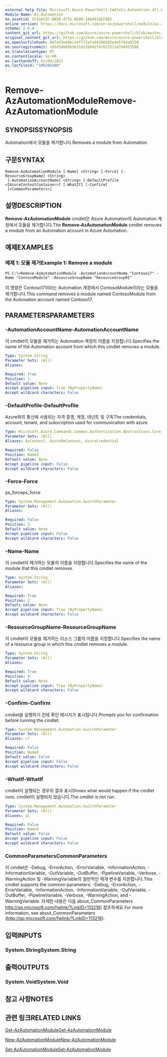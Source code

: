 ```yaml
---
external help file: Microsoft.Azure.PowerShell.Cmdlets.Automation.dll-Help.xml
Module Name: Az.Automation
ms.assetid: 5F45A12C-BB50-4732-BE80-188491DEF8B5
online version: https://docs.microsoft.com/en-us/powershell/module/az.automation/remove-azautomationmodule
schema: 2.0.0
content_git_url: https://github.com/Azure/azure-powershell/blob/master/src/Automation/Automation/help/Remove-AzAutomationModule.md
original_content_git_url: https://github.com/Azure/azure-powershell/blob/master/src/Automation/Automation/help/Remove-AzAutomationModule.md
ms.openlocfilehash: 8d7e63ed8bc24f772afa84106592ede5f9da9250
ms.sourcegitcommit: c05d3d669b5631e526841f47b22513d78495350b
ms.translationtype: MT
ms.contentlocale: ko-KR
ms.lasthandoff: 02/09/2021
ms.locfileid: "100205480"
---
```

# <span data-ttu-id="b6cd7-101">Remove-AzAutomationModule</span><span class="sxs-lookup"><span data-stu-id="b6cd7-101">Remove-AzAutomationModule</span></span>

## <span data-ttu-id="b6cd7-102">SYNOPSIS</span><span class="sxs-lookup"><span data-stu-id="b6cd7-102">SYNOPSIS</span></span>
<span data-ttu-id="b6cd7-103">Automation에서 모듈을 제거합니다.</span><span class="sxs-lookup"><span data-stu-id="b6cd7-103">Removes a module from Automation.</span></span>

## <span data-ttu-id="b6cd7-104">구문</span><span class="sxs-lookup"><span data-stu-id="b6cd7-104">SYNTAX</span></span>

```
Remove-AzAutomationModule [-Name] <String> [-Force] [-ResourceGroupName] <String>
 [-AutomationAccountName] <String> [-DefaultProfile <IAzureContextContainer>] [-WhatIf] [-Confirm]
 [<CommonParameters>]
```

## <span data-ttu-id="b6cd7-105">설명</span><span class="sxs-lookup"><span data-stu-id="b6cd7-105">DESCRIPTION</span></span>
<span data-ttu-id="b6cd7-106">**Remove-AzAutomationModule** cmdlet은 Azure Automation의 Automation 계정에서 모듈을 제거합니다.</span><span class="sxs-lookup"><span data-stu-id="b6cd7-106">The **Remove-AzAutomationModule** cmdlet removes a module from an Automation account in Azure Automation.</span></span>

## <span data-ttu-id="b6cd7-107">예제</span><span class="sxs-lookup"><span data-stu-id="b6cd7-107">EXAMPLES</span></span>

### <span data-ttu-id="b6cd7-108">예제 1: 모듈 제거</span><span class="sxs-lookup"><span data-stu-id="b6cd7-108">Example 1: Remove a module</span></span>
```
PS C:\>Remove-AzAutomationModule -AutomationAccountName "Contoso17" -Name "ContosoModule" -ResourceGroupName "ResourceGroup01"
```

<span data-ttu-id="b6cd7-109">이 명령은 Contoso17이라는 Automation 계정에서 ContosoModule이라는 모듈을 제거합니다.</span><span class="sxs-lookup"><span data-stu-id="b6cd7-109">This command removes a module named ContosoModule from the Automation account named Contoso17.</span></span>

## <span data-ttu-id="b6cd7-110">PARAMETERS</span><span class="sxs-lookup"><span data-stu-id="b6cd7-110">PARAMETERS</span></span>

### <span data-ttu-id="b6cd7-111">-AutomationAccountName</span><span class="sxs-lookup"><span data-stu-id="b6cd7-111">-AutomationAccountName</span></span>
<span data-ttu-id="b6cd7-112">이 cmdlet이 모듈을 제거하는 Automation 계정의 이름을 지정합니다.</span><span class="sxs-lookup"><span data-stu-id="b6cd7-112">Specifies the name of the Automation account from which this cmdlet removes a module.</span></span>

```yaml
Type: System.String
Parameter Sets: (All)
Aliases:

Required: True
Position: 1
Default value: None
Accept pipeline input: True (ByPropertyName)
Accept wildcard characters: False
```

### <span data-ttu-id="b6cd7-113">-DefaultProfile</span><span class="sxs-lookup"><span data-stu-id="b6cd7-113">-DefaultProfile</span></span>
<span data-ttu-id="b6cd7-114">Azure와의 통신에 사용되는 자격 증명, 계정, 테넌트 및 구독</span><span class="sxs-lookup"><span data-stu-id="b6cd7-114">The credentials, account, tenant, and subscription used for communication with azure</span></span>

```yaml
Type: Microsoft.Azure.Commands.Common.Authentication.Abstractions.Core.IAzureContextContainer
Parameter Sets: (All)
Aliases: AzContext, AzureRmContext, AzureCredential

Required: False
Position: Named
Default value: None
Accept pipeline input: False
Accept wildcard characters: False
```

### <span data-ttu-id="b6cd7-115">-Force</span><span class="sxs-lookup"><span data-stu-id="b6cd7-115">-Force</span></span>
<span data-ttu-id="b6cd7-116">ps_force</span><span class="sxs-lookup"><span data-stu-id="b6cd7-116">ps_force</span></span>

```yaml
Type: System.Management.Automation.SwitchParameter
Parameter Sets: (All)
Aliases:

Required: False
Position: 3
Default value: None
Accept pipeline input: False
Accept wildcard characters: False
```

### <span data-ttu-id="b6cd7-117">-Name</span><span class="sxs-lookup"><span data-stu-id="b6cd7-117">-Name</span></span>
<span data-ttu-id="b6cd7-118">이 cmdlet이 제거하는 모듈의 이름을 지정합니다.</span><span class="sxs-lookup"><span data-stu-id="b6cd7-118">Specifies the name of the module that this cmdlet removes.</span></span>

```yaml
Type: System.String
Parameter Sets: (All)
Aliases:

Required: True
Position: 2
Default value: None
Accept pipeline input: True (ByPropertyName)
Accept wildcard characters: False
```

### <span data-ttu-id="b6cd7-119">-ResourceGroupName</span><span class="sxs-lookup"><span data-stu-id="b6cd7-119">-ResourceGroupName</span></span>
<span data-ttu-id="b6cd7-120">이 cmdlet이 모듈을 제거하는 리소스 그룹의 이름을 지정합니다.</span><span class="sxs-lookup"><span data-stu-id="b6cd7-120">Specifies the name of a resource group in which this cmdlet removes a module.</span></span>

```yaml
Type: System.String
Parameter Sets: (All)
Aliases:

Required: True
Position: 0
Default value: None
Accept pipeline input: True (ByPropertyName)
Accept wildcard characters: False
```

### <span data-ttu-id="b6cd7-121">-Confirm</span><span class="sxs-lookup"><span data-stu-id="b6cd7-121">-Confirm</span></span>
<span data-ttu-id="b6cd7-122">cmdlet을 실행하기 전에 확인 메시지가 표시됩니다.</span><span class="sxs-lookup"><span data-stu-id="b6cd7-122">Prompts you for confirmation before running the cmdlet.</span></span>

```yaml
Type: System.Management.Automation.SwitchParameter
Parameter Sets: (All)
Aliases: cf

Required: False
Position: Named
Default value: False
Accept pipeline input: False
Accept wildcard characters: False
```

### <span data-ttu-id="b6cd7-123">-WhatIf</span><span class="sxs-lookup"><span data-stu-id="b6cd7-123">-WhatIf</span></span>
<span data-ttu-id="b6cd7-124">cmdlet이 실행되는 경우의 결과 표시</span><span class="sxs-lookup"><span data-stu-id="b6cd7-124">Shows what would happen if the cmdlet runs.</span></span>
<span data-ttu-id="b6cd7-125">cmdlet이 실행되지 않습니다.</span><span class="sxs-lookup"><span data-stu-id="b6cd7-125">The cmdlet is not run.</span></span>

```yaml
Type: System.Management.Automation.SwitchParameter
Parameter Sets: (All)
Aliases: wi

Required: False
Position: Named
Default value: False
Accept pipeline input: False
Accept wildcard characters: False
```

### <span data-ttu-id="b6cd7-126">CommonParameters</span><span class="sxs-lookup"><span data-stu-id="b6cd7-126">CommonParameters</span></span>
<span data-ttu-id="b6cd7-127">이 cmdlet은 -Debug, -ErrorAction, -ErrorVariable, -InformationAction, -InformationVariable, -OutVariable, -OutBuffer, -PipelineVariable, -Verbose, -WarningAction 및 -WarningVariable의 일반적인 매개 변수를 지원합니다.</span><span class="sxs-lookup"><span data-stu-id="b6cd7-127">This cmdlet supports the common parameters: -Debug, -ErrorAction, -ErrorVariable, -InformationAction, -InformationVariable, -OutVariable, -OutBuffer, -PipelineVariable, -Verbose, -WarningAction, and -WarningVariable.</span></span> <span data-ttu-id="b6cd7-128">자세한 내용은 다음 about_CommonParameters http://go.microsoft.com/fwlink/?LinkID=113216) 참조하세요.</span><span class="sxs-lookup"><span data-stu-id="b6cd7-128">For more information, see about_CommonParameters (http://go.microsoft.com/fwlink/?LinkID=113216).</span></span>

## <span data-ttu-id="b6cd7-129">입력</span><span class="sxs-lookup"><span data-stu-id="b6cd7-129">INPUTS</span></span>

### <span data-ttu-id="b6cd7-130">System.String</span><span class="sxs-lookup"><span data-stu-id="b6cd7-130">System.String</span></span>

## <span data-ttu-id="b6cd7-131">출력</span><span class="sxs-lookup"><span data-stu-id="b6cd7-131">OUTPUTS</span></span>

### <span data-ttu-id="b6cd7-132">System.Void</span><span class="sxs-lookup"><span data-stu-id="b6cd7-132">System.Void</span></span>

## <span data-ttu-id="b6cd7-133">참고 사항</span><span class="sxs-lookup"><span data-stu-id="b6cd7-133">NOTES</span></span>

## <span data-ttu-id="b6cd7-134">관련 링크</span><span class="sxs-lookup"><span data-stu-id="b6cd7-134">RELATED LINKS</span></span>

[<span data-ttu-id="b6cd7-135">Get-AzAutomationModule</span><span class="sxs-lookup"><span data-stu-id="b6cd7-135">Get-AzAutomationModule</span></span>](./Get-AzAutomationModule.md)

[<span data-ttu-id="b6cd7-136">New-AzAutomationModule</span><span class="sxs-lookup"><span data-stu-id="b6cd7-136">New-AzAutomationModule</span></span>](./New-AzAutomationModule.md)

[<span data-ttu-id="b6cd7-137">Set-AzAutomationModule</span><span class="sxs-lookup"><span data-stu-id="b6cd7-137">Set-AzAutomationModule</span></span>](./Set-AzAutomationModule.md)


